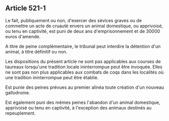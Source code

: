 Article 521-1
----
Le fait, publiquement ou non, d'exercer des sévices graves ou de commettre un
acte de cruauté envers un animal domestique, ou apprivoisé, ou tenu en
captivité, est puni de deux ans d'emprisonnement et de 30000 euros d'amende.

A titre de peine complémentaire, le tribunal peut interdire la détention d'un
animal, à titre définitif ou non.

Les dispositions du présent article ne sont pas applicables aux courses de
taureaux lorsqu'une tradition locale ininterrompue peut être invoquée. Elles ne
sont pas non plus applicables aux combats de coqs dans les localités où une
tradition ininterrompue peut être établie.

Est punie des peines prévues au premier alinéa toute création d'un nouveau
gallodrome.

Est également puni des mêmes peines l'abandon d'un animal domestique, apprivoisé
ou tenu en captivité, à l'exception des animaux destinés au repeuplement.
